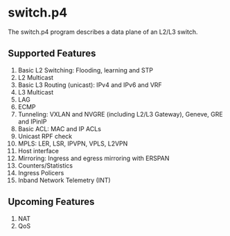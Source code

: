 switch.p4
=========

The switch.p4 program describes a data plane of an L2/L3 switch.

Supported Features
------------------
1. Basic L2 Switching: Flooding, learning and STP
2. L2 Multicast
3. Basic L3 Routing (unicast): IPv4 and IPv6 and VRF
4. L3 Multicast
5. LAG
6. ECMP
7. Tunneling: VXLAN and NVGRE (including L2/L3 Gateway), Geneve, GRE and IPinIP
8. Basic ACL: MAC and IP ACLs
9. Unicast RPF check
10. MPLS: LER, LSR, IPVPN, VPLS, L2VPN
11. Host interface
12. Mirroring: Ingress and egress mirroring with ERSPAN
13. Counters/Statistics
14. Ingress Policers
15. Inband Network Telemetry (INT)

Upcoming Features
-----------------
1. NAT
2. QoS
